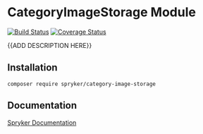# CategoryImageStorage Module
[![Build Status](https://travis-ci.org/spryker/category-image-storage.svg)](https://travis-ci.org/spryker/category-image-storage)
[![Coverage Status](https://coveralls.io/repos/github/spryker/category-image-storage/badge.svg)](https://coveralls.io/github/spryker/category-image-storage)

{{ADD DESCRIPTION HERE}}

## Installation

```
composer require spryker/category-image-storage
```

## Documentation

[Spryker Documentation](https://academy.spryker.com/developing_with_spryker/module_guide/modules.html)
